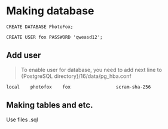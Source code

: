 # Making database

<pre><code>CREATE DATABASE PhotoFox;</code></pre>

<pre><code>CREATE USER fox PASSWORD 'qweasd12';</code></pre>

## Add user 
> To enable user for database, you need to add next line to {PostgreSQL directory}/16/data/pg_hba.conf

<pre><code>local 	photofox	fox					scram-sha-256</code></pre>

## Making tables and etc.
Use files .sql 